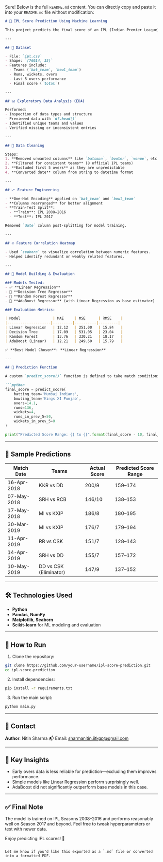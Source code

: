 Sure! Below is the full `README.md` content. You can directly copy and paste it into your `README.md` file without modification:

````markdown
# 🏏 IPL Score Prediction Using Machine Learning

This project predicts the final score of an IPL (Indian Premier League) first innings using machine learning algorithms based on match progress.

---

## 📁 Dataset

- File: `ipl.csv`
- Shape: `(76014, 15)`
- Features include:
  - Teams (`bat_team`, `bowl_team`)
  - Runs, wickets, overs
  - Last 5 overs performance
  - Final score (`total`)

---

## 📊 Exploratory Data Analysis (EDA)

Performed:
- Inspection of data types and structure
- Previewed data with `df.head()`
- Identified unique teams and values
- Verified missing or inconsistent entries

---

## 🧹 Data Cleaning

Steps:
1. **Removed unwanted columns** like `batsman`, `bowler`, `venue`, etc.
2. **Filtered for consistent teams** (8 official IPL teams)
3. **Excluded first 5 overs** as they are unpredictable
4. **Converted date** column from string to datetime format

---

## 📈 Feature Engineering

- **One-Hot Encoding** applied on `bat_team` and `bowl_team`
- **Columns rearranged** for better alignment
- **Train-Test Split**:
  - **Train**: IPL 2008–2016
  - **Test**: IPL 2017

Removed `date` column post-splitting for model training.

---

## 🔥 Feature Correlation Heatmap

- Used `seaborn` to visualize correlation between numeric features.
- Helped identify redundant or weakly related features.

---

## 🤖 Model Building & Evaluation

### Models Tested:
- ✅ **Linear Regression**
- 🌲 **Decision Tree Regressor**
- 🌳 **Random Forest Regressor**
- 🚀 **AdaBoost Regressor** (with Linear Regression as base estimator)

### Evaluation Metrics:

| Model               | MAE     | MSE      | RMSE    |
|--------------------|---------|----------|---------|
| Linear Regression   | 12.12   | 251.00   | 15.84   |
| Decision Tree       | 17.09   | 531.05   | 23.04   |
| Random Forest       | 13.76   | 330.21   | 18.17   |
| AdaBoost (Linear)   | 12.21   | 249.60   | 15.79   |

✅ **Best Model Chosen**: **Linear Regression**

---

## 🧠 Prediction Function

A custom `predict_score()` function is defined to take match conditions and return predicted final score:

```python
final_score = predict_score(
    batting_team='Mumbai Indians',
    bowling_team='Kings XI Punjab',
    overs=14.1,
    runs=136,
    wickets=4,
    runs_in_prev_5=50,
    wickets_in_prev_5=0
)

print("Predicted Score Range: {} to {}".format(final_score - 10, final_score + 5))
````

---

## 🔮 Sample Predictions

| Match Date  | Teams                  | Actual Score | Predicted Score Range |
| ----------- | ---------------------- | ------------ | --------------------- |
| 16-Apr-2018 | KKR vs DD              | 200/9        | 159–174               |
| 07-May-2018 | SRH vs RCB             | 146/10       | 138–153               |
| 17-May-2018 | MI vs KXIP             | 186/8        | 180–195               |
| 30-Mar-2019 | MI vs KXIP             | 176/7        | 179–194               |
| 11-Apr-2019 | RR vs CSK              | 151/7        | 128–143               |
| 14-Apr-2019 | SRH vs DD              | 155/7        | 157–172               |
| 10-May-2019 | DD vs CSK (Eliminator) | 147/9        | 137–152               |

---

## 🛠️ Technologies Used

* **Python**
* **Pandas**, **NumPy**
* **Matplotlib**, **Seaborn**
* **Scikit-learn** for ML modeling and evaluation

---

## 🏁 How to Run

1. Clone the repository:

```bash
git clone https://github.com/your-username/ipl-score-prediction.git
cd ipl-score-prediction
```

2. Install dependencies:

```bash
pip install -r requirements.txt
```

3. Run the main script:

```bash
python main.py
```

---

## 📧 Contact

**Author**: Nitin Sharma
📬 Email: [sharmanitin.iitkgp@gmail.com](mailto:sharmanitin.iitkgp@gmail.com)

---

## 📌 Key Insights

* Early overs data is less reliable for prediction—excluding them improves performance.
* Simple models like Linear Regression perform surprisingly well.
* AdaBoost did not significantly outperform base models in this case.

---

## ✅ Final Note

The model is trained on IPL Seasons 2008–2016 and performs reasonably well on Season 2017 and beyond. Feel free to tweak hyperparameters or test with newer data.

Enjoy predicting IPL scores! 🎯

```

Let me know if you'd like this exported as a `.md` file or converted into a formatted PDF.
```
